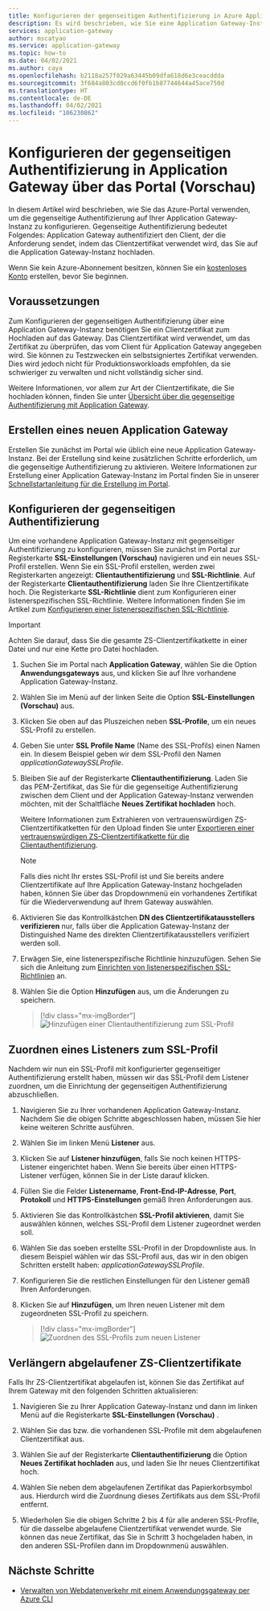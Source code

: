 ```yaml
---
title: Konfigurieren der gegenseitigen Authentifizierung in Azure Application Gateway über das Portal
description: Es wird beschrieben, wie Sie eine Application Gateway-Instanz so konfigurieren, dass die gegenseitige Authentifizierung über das Portal möglich ist.
services: application-gateway
author: mscatyao
ms.service: application-gateway
ms.topic: how-to
ms.date: 04/02/2021
ms.author: caya
ms.openlocfilehash: b2118a257f029a63445b09dfa618d6e3ceacddda
ms.sourcegitcommit: 3f684a803cd0ccd6f0fb1b87744644a45ace750d
ms.translationtype: HT
ms.contentlocale: de-DE
ms.lasthandoff: 04/02/2021
ms.locfileid: "106230862"
---
```

# <a name="configure-mutual-authentication-with-application-gateway-through-portal-preview"></a>Konfigurieren der gegenseitigen Authentifizierung in Application Gateway über das Portal (Vorschau)

In diesem Artikel wird beschrieben, wie Sie das Azure-Portal verwenden, um die gegenseitige Authentifizierung auf Ihrer Application Gateway-Instanz zu konfigurieren. Gegenseitige Authentifizierung bedeutet Folgendes: Application Gateway authentifiziert den Client, der die Anforderung sendet, indem das Clientzertifikat verwendet wird, das Sie auf die Application Gateway-Instanz hochladen. 

Wenn Sie kein Azure-Abonnement besitzen, können Sie ein [kostenloses Konto](https://azure.microsoft.com/free/?WT.mc_id=A261C142F) erstellen, bevor Sie beginnen.

## <a name="before-you-begin"></a>Voraussetzungen

Zum Konfigurieren der gegenseitigen Authentifizierung über eine Application Gateway-Instanz benötigen Sie ein Clientzertifikat zum Hochladen auf das Gateway. Das Clientzertifikat wird verwendet, um das Zertifikat zu überprüfen, das vom Client für Application Gateway angegeben wird. Sie können zu Testzwecken ein selbstsigniertes Zertifikat verwenden. Dies wird jedoch nicht für Produktionsworkloads empfohlen, da sie schwieriger zu verwalten und nicht vollständig sicher sind. 

Weitere Informationen, vor allem zur Art der Clientzertifikate, die Sie hochladen können, finden Sie unter [Übersicht über die gegenseitige Authentifizierung mit Application Gateway](./mutual-authentication-overview.md#certificates-supported-for-mutual-authentication).

## <a name="create-a-new-application-gateway"></a>Erstellen eines neuen Application Gateway

Erstellen Sie zunächst im Portal wie üblich eine neue Application Gateway-Instanz. Bei der Erstellung sind keine zusätzlichen Schritte erforderlich, um die gegenseitige Authentifizierung zu aktivieren. Weitere Informationen zur Erstellung einer Application Gateway-Instanz im Portal finden Sie in unserer [Schnellstartanleitung für die Erstellung im Portal](./quick-create-portal.md).

## <a name="configure-mutual-authentication"></a>Konfigurieren der gegenseitigen Authentifizierung 

Um eine vorhandene Application Gateway-Instanz mit gegenseitiger Authentifizierung zu konfigurieren, müssen Sie zunächst im Portal zur Registerkarte **SSL-Einstellungen (Vorschau)** navigieren und ein neues SSL-Profil erstellen. Wenn Sie ein SSL-Profil erstellen, werden zwei Registerkarten angezeigt: **Clientauthentifizierung** und **SSL-Richtlinie**. Auf der Registerkarte **Clientauthentifizierung** laden Sie Ihre Clientzertifikate hoch. Die Registerkarte **SSL-Richtlinie** dient zum Konfigurieren einer listenerspezifischen SSL-Richtlinie. Weitere Informationen finden Sie im Artikel zum [Konfigurieren einer listenerspezifischen SSL-Richtlinie](./application-gateway-configure-listener-specific-ssl-policy.md).

> [!IMPORTANT]
> Achten Sie darauf, dass Sie die gesamte ZS-Clientzertifikatkette in einer Datei und nur eine Kette pro Datei hochladen.

1. Suchen Sie im Portal nach **Application Gateway**, wählen Sie die Option **Anwendungsgateways** aus, und klicken Sie auf Ihre vorhandene Application Gateway-Instanz.

2. Wählen Sie im Menü auf der linken Seite die Option **SSL-Einstellungen (Vorschau)** aus.

3. Klicken Sie oben auf das Pluszeichen neben **SSL-Profile**, um ein neues SSL-Profil zu erstellen.

4. Geben Sie unter **SSL Profile Name** (Name des SSL-Profils) einen Namen ein. In diesem Beispiel geben wir dem SSL-Profil den Namen *applicationGatewaySSLProfile*. 

5. Bleiben Sie auf der Registerkarte **Clientauthentifizierung**. Laden Sie das PEM-Zertifikat, das Sie für die gegenseitige Authentifizierung zwischen dem Client und der Application Gateway-Instanz verwenden möchten, mit der Schaltfläche **Neues Zertifikat hochladen** hoch. 

    Weitere Informationen zum Extrahieren von vertrauenswürdigen ZS-Clientzertifikatketten für den Upload finden Sie unter [Exportieren einer vertrauenswürdigen ZS-Clientzertifikatkette für die Clientauthentifizierung](./mutual-authentication-certificate-management.md).

   > [!NOTE]
   > Falls dies nicht Ihr erstes SSL-Profil ist und Sie bereits andere Clientzertifikate auf Ihre Application Gateway-Instanz hochgeladen haben, können Sie über das Dropdownmenü ein vorhandenes Zertifikat für die Wiederverwendung auf Ihrem Gateway auswählen. 

6. Aktivieren Sie das Kontrollkästchen **DN des Clientzertifikatausstellers verifizieren** nur, falls über die Application Gateway-Instanz der Distinguished Name des direkten Clientzertifikatausstellers verifiziert werden soll. 

7. Erwägen Sie, eine listenerspezifische Richtlinie hinzuzufügen. Sehen Sie sich die Anleitung zum [Einrichten von listenerspezifischen SSL-Richtlinien](./application-gateway-configure-listener-specific-ssl-policy.md) an.

8. Wählen Sie die Option **Hinzufügen** aus, um die Änderungen zu speichern.
    > [!div class="mx-imgBorder"]
    > ![Hinzufügen einer Clientauthentifizierung zum SSL-Profil](./media/mutual-authentication-portal/mutual-authentication-portal.png)

## <a name="associate-the-ssl-profile-with-a-listener"></a>Zuordnen eines Listeners zum SSL-Profil

Nachdem wir nun ein SSL-Profil mit konfigurierter gegenseitiger Authentifizierung erstellt haben, müssen wir das SSL-Profil dem Listener zuordnen, um die Einrichtung der gegenseitigen Authentifizierung abzuschließen. 

1. Navigieren Sie zu Ihrer vorhandenen Application Gateway-Instanz. Nachdem Sie die obigen Schritte abgeschlossen haben, müssen Sie hier keine weiteren Schritte ausführen. 

2. Wählen Sie im linken Menü **Listener** aus. 

3. Klicken Sie auf **Listener hinzufügen**, falls Sie noch keinen HTTPS-Listener eingerichtet haben. Wenn Sie bereits über einen HTTPS-Listener verfügen, können Sie in der Liste darauf klicken. 

4. Füllen Sie die Felder **Listenername**, **Front-End-IP-Adresse**, **Port**, **Protokoll** und **HTTPS-Einstellungen** gemäß Ihren Anforderungen aus.

5. Aktivieren Sie das Kontrollkästchen **SSL-Profil aktivieren**, damit Sie auswählen können, welches SSL-Profil dem Listener zugeordnet werden soll. 

6. Wählen Sie das soeben erstellte SSL-Profil in der Dropdownliste aus. In diesem Beispiel wählen wir das SSL-Profil aus, das wir in den obigen Schritten erstellt haben: *applicationGatewaySSLProfile*. 

7. Konfigurieren Sie die restlichen Einstellungen für den Listener gemäß Ihren Anforderungen. 

8. Klicken Sie auf **Hinzufügen**, um Ihren neuen Listener mit dem zugeordneten SSL-Profil zu speichern. 

    > [!div class="mx-imgBorder"]
    > ![Zuordnen des SSL-Profils zum neuen Listener](./media/mutual-authentication-portal/mutual-authentication-listener-portal.png)

## <a name="renew-expired-client-ca-certificates"></a>Verlängern abgelaufener ZS-Clientzertifikate

Falls Ihr ZS-Clientzertifikat abgelaufen ist, können Sie das Zertifikat auf Ihrem Gateway mit den folgenden Schritten aktualisieren: 

1. Navigieren Sie zu Ihrer Application Gateway-Instanz und dann im linken Menü auf die Registerkarte **SSL-Einstellungen (Vorschau)** . 
 
1. Wählen Sie das bzw. die vorhandenen SSL-Profile mit dem abgelaufenen Clientzertifikat aus. 
 
1. Wählen Sie auf der Registerkarte **Clientauthentifizierung** die Option **Neues Zertifikat hochladen** aus, und laden Sie Ihr neues Clientzertifikat hoch. 
 
1. Wählen Sie neben dem abgelaufenen Zertifikat das Papierkorbsymbol aus. Hierdurch wird die Zuordnung dieses Zertifikats aus dem SSL-Profil entfernt. 

1. Wiederholen Sie die obigen Schritte 2 bis 4 für alle anderen SSL-Profile, für die dasselbe abgelaufene Clientzertifikat verwendet wurde. Sie können das neue Zertifikat, das Sie in Schritt 3 hochgeladen haben, in den anderen SSL-Profilen dann im Dropdownmenü auswählen.

## <a name="next-steps"></a>Nächste Schritte

- [Verwalten von Webdatenverkehr mit einem Anwendungsgateway per Azure CLI](./tutorial-manage-web-traffic-cli.md)